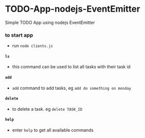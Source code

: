 # TODO-App-nodejs-EventEmitter
Simple TODO App using nodejs EventEmitter

### to start app
  - run `node clients.js` 

#### `ls`
- this command can be used to list all tasks with their task id

#### `add`
- `add` command to add tasks, eg `add do something on monday`

#### `delete`
 - to delete a task. eg `delete TASK_ID`
 
####  `help`
- enter `help` to get all available commands
